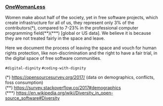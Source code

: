 ### [OneWomanLess](https://OneWomanLess.github.io)
Women make about half of the society, yet in free software projects, which create infrastructure for all of us, they represent only 3% of the contributors(\*), compared to 7-23% in the professional computer programming field(\*\*)(\*\*\*) [global or US data]. We believe it is because they are not treated fairly in the space and leave.

Here we document the process of leaving the space and vouch for human rights protection, like non-discrimination and the right to have a fair trial, in the digital space of free software communities.

`#digital-dignity` `#coding-with-dignity`

(\*) https://opensourcesurvey.org/2017/ (data on demographics, conflicts, foss consumption) \
(\*\*) https://survey.stackoverflow.co/2017#demographics \
(\*\*\*) https://en.wikipedia.org/wiki/Diversity_in_open-source_software#Diversity 
